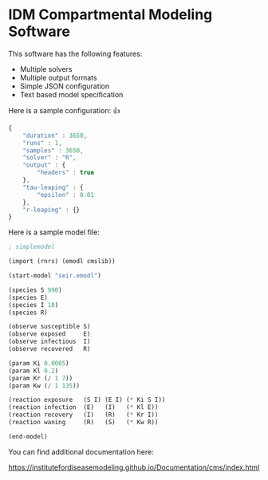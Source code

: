 # IDM Compartmental Modeling Software

This software has the following features:

 * Multiple solvers
 * Multiple output formats
 * Simple JSON configuration
 * Text based model specification

Here is a sample configuration: :+1:

```javascript
{
    "duration" : 3650,
    "runs" : 1,
    "samples" : 3650,
    "solver" : "R",
    "output" : {
        "headers" : true
    },
    "tau-leaping" : {
        "epsilon" : 0.01
    },
    "r-leaping" : {}
}
```

Here is a sample model file:

```Scheme
; simplemodel

(import (rnrs) (emodl cmslib))

(start-model "seir.emodl")

(species S 990)
(species E)
(species I 10)
(species R)

(observe susceptible S)
(observe exposed     E)
(observe infectious  I)
(observe recovered   R)

(param Ki 0.0005)
(param Kl 0.2)
(param Kr (/ 1 7))
(param Kw (/ 1 135))

(reaction exposure   (S I) (E I) (* Ki S I))
(reaction infection  (E)   (I)   (* Kl E))
(reaction recovery   (I)   (R)   (* Kr I))
(reaction waning     (R)   (S)   (* Kw R))

(end-model)
```
You can find additional documentation here:

https://institutefordiseasemodeling.github.io/Documentation/cms/index.html